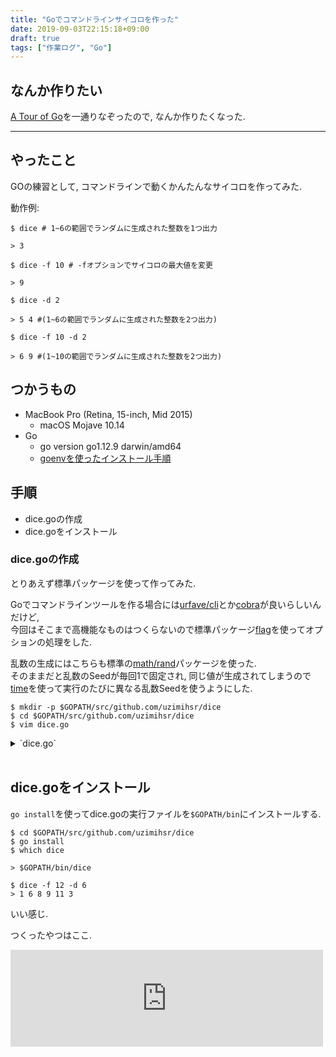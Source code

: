 ```yaml
---
title: "Goでコマンドラインサイコロを作った"
date: 2019-09-03T22:15:18+09:00
draft: true
tags: ["作業ログ", "Go"]
---
```


## なんか作りたい
[A Tour of Go](https://tour.golang.org/list)を一通りなぞったので, なんか作りたくなった.  

<!--more-->
---

## やったこと
GOの練習として, コマンドラインで動くかんたんなサイコロを作ってみた.  

動作例:
```
$ dice # 1~6の範囲でランダムに生成された整数を1つ出力

> 3

$ dice -f 10 # -fオプションでサイコロの最大値を変更

> 9

$ dice -d 2

> 5 4 #(1~6の範囲でランダムに生成された整数を2つ出力)

$ dice -f 10 -d 2

> 6 9 #(1~10の範囲でランダムに生成された整数を2つ出力)
```

## つかうもの
- MacBook Pro (Retina, 15-inch, Mid 2015)
    - macOS Mojave 10.14
- Go
    - go version go1.12.9 darwin/amd64
    - [goenvを使ったインストール手順](https://github.com/uzimihsr/setup/blob/master/go.md)

## 手順
- dice.goの作成
- dice.goをインストール

### dice.goの作成
とりあえず標準パッケージを使って作ってみた.  

Goでコマンドラインツールを作る場合には[urfave/cli](https://github.com/urfave/cli)とか[cobra](https://github.com/spf13/cobra)が良いらしいんだけど,  
今回はそこまで高機能なものはつくらないので標準パッケージ[flag](https://godoc.org/flag)を使ってオプションの処理をした.  

乱数の生成にはこちらも標準の[math/rand](https://godoc.org/math/rand)パッケージを使った.  
そのままだと乱数のSeedが毎回1で固定され, 同じ値が生成されてしまうので[time](https://godoc.org/time)を使って実行のたびに異なる乱数Seedを使うようにした.  

```
$ mkdir -p $GOPATH/src/github.com/uzimihsr/dice
$ cd $GOPATH/src/github.com/uzimihsr/dice
$ vim dice.go
```

<details><summary>`dice.go`</summary><div>

```
package main

import (
	"flag"
	"fmt"
	"math/rand"
	"time"
)

func main() {
	// コマンドラインオプションで与える値の変数定義
	var (
		faces uint
		dices uint
	)

	// コマンドラインオプションの設定
	flag.UintVar(&faces, "f", 6, "The number of dice faces")
	flag.UintVar(&dices, "d", 1, "The number of dices to throw")
	flag.Parse()

	// サイコロを振り, 出目を出力
	rand.Seed(time.Now().UnixNano())
	for i := 0; i < int(dices); i++ {
		fmt.Printf("%d ", (rand.Intn(int(faces)) + 1))
	}
	fmt.Println()
}
```
</div></details>
<br>

## dice.goをインストール
`go install`を使ってdice.goの実行ファイルを`$GOPATH/bin`にインストールする.  

```
$ cd $GOPATH/src/github.com/uzimihsr/dice
$ go install
$ which dice

> $GOPATH/bin/dice

$ dice -f 12 -d 6
> 1 6 8 9 11 3
```

いい感じ.  

つくったやつはここ.  

<iframe class="hatenablogcard" style="width:100%;height:155px;max-width:500px;" title="uzimihsr/dice" src="https://hatenablog-parts.com/embed?url=https://github.com/uzimihsr/dice" width="300" height="150" frameborder="0" scrolling="no"></iframe>

